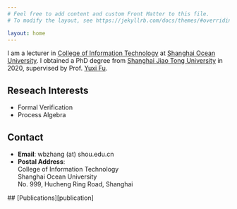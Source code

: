 ```yaml
---
# Feel free to add content and custom Front Matter to this file.
# To modify the layout, see https://jekyllrb.com/docs/themes/#overriding-theme-defaults

layout: home
---
```


I am a lecturer in [College of Information Technology][college-shou] at [Shanghai Ocean University][shou].
I obtained a PhD degree from [Shanghai Jiao Tong University][sjtu] in 2020, supervised by Prof. [Yuxi Fu][yuxi].

<h2>Reseach Interests </h2>
<ul>
<li>Formal Verification</li>
<li>Process Algebra </li>
</ul>
<h2>Contact </h2>
<ul>
<li><b>Email</b>: wbzhang (at) shou.edu.cn<br> </li>
<li><b>Postal Address</b>: <br>College of Information Technology <br> Shanghai Ocean University <br> No. 999, Hucheng Ring Road, Shanghai <br> </li>
</ul>
## [Publications][publication] 

[publication]: https://wenbozhang.github.io/publications/
[college-shou]: https://xxxy.shou.edu.cn
[shou]: https://www.shou.edu.cn
[sjtu]: https://www.sjtu.edu.cn/
[yuxi]: http://basics.sjtu.edu.cn/~yuxi/
